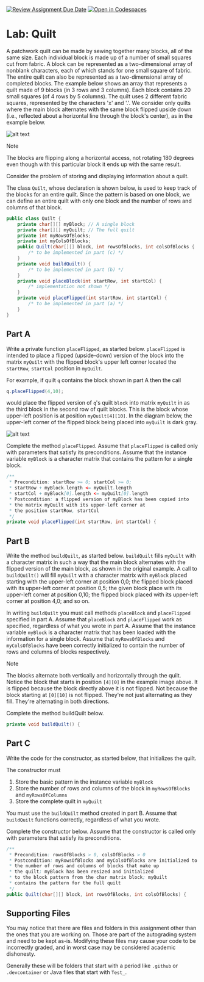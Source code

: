 [![Review Assignment Due Date](https://classroom.github.com/assets/deadline-readme-button-22041afd0340ce965d47ae6ef1cefeee28c7c493a6346c4f15d667ab976d596c.svg)](https://classroom.github.com/a/FGf4Gsoe)
[![Open in Codespaces](https://classroom.github.com/assets/launch-codespace-2972f46106e565e64193e422d61a12cf1da4916b45550586e14ef0a7c637dd04.svg)](https://classroom.github.com/open-in-codespaces?assignment_repo_id=18552129)
# Lab: Quilt

A patchwork quilt can be made by sewing together many blocks, all of the same size. Each individual block is made up of a number of small squares cut from fabric. A block can be represented as a two-dimensional array of nonblank characters, each of which stands for one small square of fabric. The entire quilt can also be represented as a two-dimensional array of completed blocks. The example below shows an array that represents a quilt made of 9 blocks (in 3 rows and 3 columns). Each block contains 20 small squares (of 4 rows by 5 columns). The quilt uses 2 different fabric squares, represented by the characters 'x' and '.'. We consider only quilts where the main block alternates with the same block flipped upside down (i.e., reflected about a horizontal line through the block's center), as in the example below. 

![alt text](.github/image.png)

> [!NOTE]
> The blocks are flipping along a horizontal access, not rotating 180 degrees even though with this particular block it ends up with the same result. 

Consider the problem of storing and displaying information about a quilt.

The class `Quilt`, whose declaration is shown below, is used to keep track of the blocks for an entire quilt. Since the pattern is based on one block, we can define an entire quilt with only one block and the number of rows and columns of that block. 

```java
public class Quilt {
    private char[][] myBlock; // A single block
    private char[][] myQuilt; // The full quilt
    private int myRowsOfBlocks;
    private int myColsOfBlocks;
    public Quilt(char[][] block, int rowsOfBlocks, int colsOfBlocks {
        /* to be implemented in part (c) */
    }
    private void buildQuilt() {
        /* to be implemented in part (b) */
    }
    private void placeBlock(int startRow, int startCol) {
        /* implementation not shown */
    }
    private void placeFlipped(int startRow, int startCol) {
        /* to be implemented in part (a) */
    }
} 
```

## Part A

Write a private function `placeFlipped`, as started below. `placeFlipped` is intended to place a flipped (upside-down) version of the block into the matrix `myQuilt` with the flipped block's upper left corner located
the `startRow`, `startCol` position in `myQuilt`.

For example, if quilt `q` contains the block shown in part A then the call

```java
q.placeFlipped(4,10);
```

would place the flipped version of `q`'s quilt `block` into matrix `myQuilt` in as the third block in the second row of quilt blocks. This is the block whose upper-left position is at position `myQuilt[4][10]`. In the diagram below, the upper-left corner of the flipped block being placed into `myQuilt` is dark gray. 

![alt text](.github/image2.png)

Complete the method `placeFlipped`. Assume that `placeFlipped` is called only with parameters that satisfy its preconditions. Assume that the instance variable `myBlock` is a character matrix that contains the pattern for a single block.

```java
/**
 * Precondition: startRow >= 0; startCol >= 0;
 * startRow + myBlock.length <= myQuilt.length
 * startCol + myBlock[0].length <= myQuilt[0].length
 * Postcondition: a flipped version of myBlock has been copied into
 * the matrix myQuilt with its upper-left corner at
 * the position startRow, startCol
 */
private void placeFlipped(int startRow, int startCol) { 
```

## Part B

Write the method `buildQuilt`, as started below. `buildQuilt` fills `myQuilt` with a character matrix in such a way that the main block alternates with the flipped version of the main block, as shown in the original example. A call to `buildQuilt()` will fill `myQuilt` with a character matrix with `myBlock` placed starting with the upper-left corner at position 0,0; the flipped block placed with its upper-left corner at position 0,5; the given block place with its upper-left corner at position 0,10; the flipped block placed with its upper-left corner at position 4,0; and so on.

In writing `buildQuilt` you must call methods `placeBlock` and `placeFlipped` specified in part A. Assume that `placeBlock` and `placeFlipped` work as specified, regardless of what you wrote in part A. Assume that the instance variable `myBlock` is a character matrix that has been loaded with the information for a single block. Assume that `myRowsOfBlocks` and `myColsOfBlocks` have been correctly initialized to contain the number of rows and columns of blocks respectively.

> [!NOTE]
> The blocks alternate both vertically and horizontally through the quilt. Notice the block that starts in position `[4][0]` in the example image above. It is flipped because the block directly above it is not flipped. Not because the block starting at `[0][10]` is not flipped. They're not just alternating as they fill. They're alternating in both directions. 

Complete the method buildQuilt below.

```java
private void buildQuilt() { 
```

## Part C

Write the code for the constructor, as started below, that initializes the quilt.

The constructor must

1. Store the basic pattern in the instance variable `myBlock`
2. Store the number of rows and columns of the block in `myRowsOfBlocks` and `myRowsOfColumns`
3. Store the complete quilt in `myQuilt`

You must use the `buildQuilt` method created in part B. Assume that `buildQuilt` functions correctly, regardless of what you wrote.

Complete the constructor below. Assume that the constructor is called only with parameters that satisfy its preconditions.

```java
/**
 * Precondition: rowsOfBlocks > 0, colsOfBlocks > 0
 * Postcondition: myRowsOfBlocks and myColsOfBlocks are initialized to
 * the number of rows and columns of blocks that make up
 * the quilt; myBlock has been resized and initialized
 * to the block pattern from the char matrix block; myQuilt
 * contains the pattern for the full quilt
 */
public Quilt(char[][] block, int rowsOfBlocks, int colsOfBlocks) { 
```

## Supporting Files

You may notice that there are files and folders in this assignment other than the ones that you are working on. Those are part of the autograding system and need to be kept as-is. Modifying these files may cause your code to be incorrectly graded, and in worst case may be considered academic dishonesty. 

Generally these will be folders that start with a period like `.github` or `.devcontainer` or Java files that start with `Test_`. 
